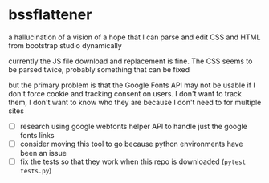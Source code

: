 # bssflattener
a hallucination of a vision of a hope that I can parse and edit CSS and HTML from bootstrap studio dynamically

currently the JS file download and replacement is fine. The CSS seems to be parsed twice, probably something that can be fixed

but the primary problem is that the Google Fonts API may not be usable if I don't force cookie and tracking consent on users. I don't want to track them, I don't want to know who they are because I don't need to for multiple sites

- [ ] research using google webfonts helper API to handle just the google fonts links
- [ ] consider moving this tool to go because python environments have been an issue
- [ ] fix the tests so that they work when this repo is downloaded (`pytest tests.py`)
